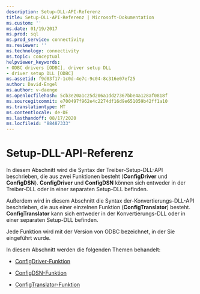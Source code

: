 ```yaml
---
description: Setup-DLL-API-Referenz
title: Setup-DLL-API-Referenz | Microsoft-Dokumentation
ms.custom: ''
ms.date: 01/19/2017
ms.prod: sql
ms.prod_service: connectivity
ms.reviewer: ''
ms.technology: connectivity
ms.topic: conceptual
helpviewer_keywords:
- ODBC drivers [ODBC], driver setup DLL
- driver setup DLL [ODBC]
ms.assetid: f9d03f17-1c0d-4e7c-9c04-8c316e07ef25
author: David-Engel
ms.author: v-daenge
ms.openlocfilehash: 5cb3e20a1c25d206a1dd27367bbe4a128af0818f
ms.sourcegitcommit: e700497f962e4c2274df16d9e651059b42ff1a10
ms.translationtype: MT
ms.contentlocale: de-DE
ms.lasthandoff: 08/17/2020
ms.locfileid: "88487333"
---
```

# <a name="setup-dll-api-reference"></a>Setup-DLL-API-Referenz
In diesem Abschnitt wird die Syntax der Treiber-Setup-DLL-API beschrieben, die aus zwei Funktionen besteht (**ConfigDriver** und **ConfigDSN**). **ConfigDriver** und **ConfigDSN** können sich entweder in der Treiber-DLL oder in einer separaten Setup-DLL befinden.  
  
 Außerdem wird in diesem Abschnitt die Syntax der-Konvertierungs-DLL-API beschrieben, die aus einer einzelnen Funktion (**ConfigTranslator**) besteht. **ConfigTranslator** kann sich entweder in der Konvertierungs-DLL oder in einer separaten Setup-DLL befinden.  
  
 Jede Funktion wird mit der Version von ODBC bezeichnet, in der Sie eingeführt wurde.  
  
 In diesem Abschnitt werden die folgenden Themen behandelt:  
  
-   [ConfigDriver-Funktion](../../../odbc/reference/syntax/configdriver-function.md)  
  
-   [ConfigDSN-Funktion](../../../odbc/reference/syntax/configdsn-function.md)  
  
-   [ConfigTranslator-Funktion](../../../odbc/reference/syntax/configtranslator-function.md)
